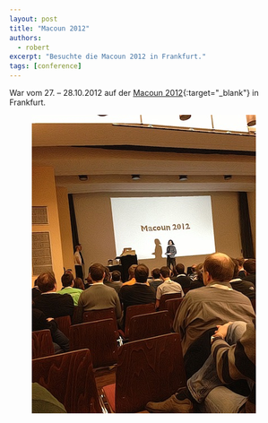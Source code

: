 ```yaml
---
layout: post
title: "Macoun 2012"
authors:
  - robert
excerpt: "Besuchte die Macoun 2012 in Frankfurt."
tags: [conference]
---
```


War vom 27. – 28.10.2012 auf der [Macoun 2012](http://www.macoun.de/){:target="_blank"} in Frankfurt.

<figure>
  <img src="/images/macoun-2012.jpg">
</figure>

